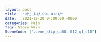 ```yaml
---
layout: post
title:  "메인_회상_001~012장"
date:   2021-02-20 04:00:00 +0000
categories: Main
Tags: Story Main
SceneCode: ["scene_skip_cp001-012_q1_s10"]
---
```

